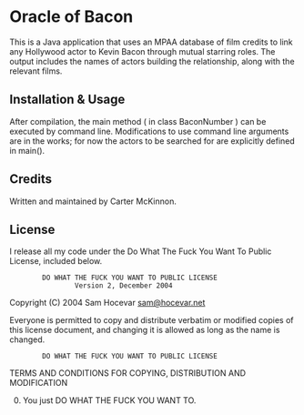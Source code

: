 # Oracle of Bacon

This is a Java application that uses an MPAA database of film credits to link any Hollywood actor to Kevin Bacon through mutual starring roles. The output includes the names of actors building the relationship, along with the relevant films. 

## Installation & Usage

After compilation, the main method ( in class BaconNumber ) can be executed by command line. Modifications to use command line arguments are in the works; for now the actors to be searched for are explicitly defined in main().

## Credits

Written and maintained by Carter McKinnon.

## License

I release all my code under the Do What The Fuck You Want To Public License, included below.

            DO WHAT THE FUCK YOU WANT TO PUBLIC LICENSE
                    Version 2, December 2004

 Copyright (C) 2004 Sam Hocevar <sam@hocevar.net>

 Everyone is permitted to copy and distribute verbatim or modified
 copies of this license document, and changing it is allowed as long
 as the name is changed.

            DO WHAT THE FUCK YOU WANT TO PUBLIC LICENSE
   TERMS AND CONDITIONS FOR COPYING, DISTRIBUTION AND MODIFICATION

  0. You just DO WHAT THE FUCK YOU WANT TO.
